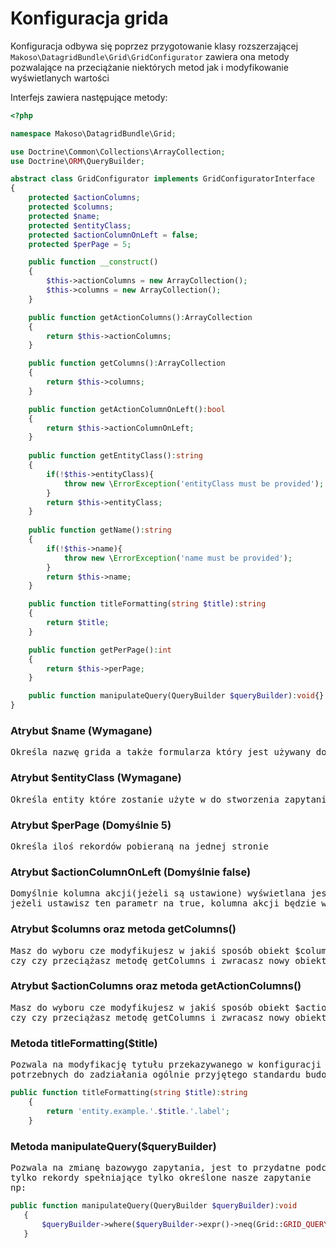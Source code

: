 # Konfiguracja grida

Konfiguracja odbywa się poprzez przygotowanie klasy rozszerzającej `Makoso\DatagridBundle\Grid\GridConfigurator`
zawiera ona metody pozwalające na przeciążanie niektórych metod jak i modyfikowanie wyświetlanych wartości

Interfejs zawiera następujące metody:

```php
<?php

namespace Makoso\DatagridBundle\Grid;

use Doctrine\Common\Collections\ArrayCollection;
use Doctrine\ORM\QueryBuilder;

abstract class GridConfigurator implements GridConfiguratorInterface
{
    protected $actionColumns;
    protected $columns;
    protected $name;
    protected $entityClass;
    protected $actionColumnOnLeft = false;
    protected $perPage = 5;

    public function __construct()
    {
        $this->actionColumns = new ArrayCollection();
        $this->columns = new ArrayCollection();
    }

    public function getActionColumns():ArrayCollection
    {
        return $this->actionColumns;
    }

    public function getColumns():ArrayCollection
    {
        return $this->columns;
    }

    public function getActionColumnOnLeft():bool
    {
        return $this->actionColumnOnLeft;
    }
    
    public function getEntityClass():string
    {
        if(!$this->entityClass){
            throw new \ErrorException('entityClass must be provided');
        }
        return $this->entityClass;
    }
    
    public function getName():string
    {
        if(!$this->name){
            throw new \ErrorException('name must be provided');
        }
        return $this->name;
    }

    public function titleFormatting(string $title):string
    {
        return $title;
    }

    public function getPerPage():int
    {
        return $this->perPage;
    }

    public function manipulateQuery(QueryBuilder $queryBuilder):void{}
}
```

### Atrybut $name (Wymagane)
<pre>
Określa nazwę grida a także formularza który jest używany do paginacji, sortowania a także filtrowania
</pre>

### Atrybut $entityClass (Wymagane)

<pre>
Określa entity które zostanie użyte w do stworzenia zapytania
</pre>

### Atrybut $perPage (Domyślnie 5)

<pre>
Określa iloś rekordów pobieraną na jednej stronie
</pre>

### Atrybut $actionColumnOnLeft (Domyślnie false)

<pre>
Domyślnie kolumna akcji(jeżeli są ustawione) wyświetlana jest po prawej stronie grida
jeżeli ustawisz ten parametr na true, kolumna akcji będzie wyświetlona z lewej strony
</pre>

### Atrybut $columns oraz metoda getColumns()

<pre>
Masz do wyboru cze modyfikujesz w jakiś sposób obiekt $columns dodając do niego kolumny 
czy czy przeciążasz metodę getColumns i zwracasz nowy obiekt ArrayCollection zawierający konfigurację kolumn
</pre>

### Atrybut $actionColumns oraz metoda getActionColumns()

<pre>
Masz do wyboru cze modyfikujesz w jakiś sposób obiekt $actionColumns dodając do niego akcje 
czy czy przeciążasz metodę getColumns i zwracasz nowy obiekt ArrayCollection zawierający konfigurację akcji możliwych do wykonania na pojedynczym rekordzie
</pre>

### Metoda titleFormatting($title)

<pre>
Pozwala na modyfikację tytułu przekazywanego w konfiguracji kolumn(jeżeli tego nie zrobisz zostanie użyty name kolumny) pozwala to na doklejenie wartości
potrzebnych do zadziałania ogólnie przyjętego standardu budowania kluczy tłumaczeń np:
</pre>
 ```php
 public function titleFormatting(string $title):string
     {
         return 'entity.example.'.$title.'.label';
     }
 ```
 
### Metoda manipulateQuery($queryBuilder)

<pre>
Pozwala na zmianę bazowygo zapytania, jest to przydatne podczas gdy chcemy wyświetlić tylko powiązane rekordy na podglądzie głównego rekordu lub wyświetlić
tylko rekordy spełniające tylko określone nasze zapytanie
np:
</pre>
 
 ```php
public function manipulateQuery(QueryBuilder $queryBuilder):void
    {
        $queryBuilder->where($queryBuilder->expr()->neq(Grid::GRID_QUERY_ALIAS.'.name', ':test'))->setParameter(':test','test');
    }
```